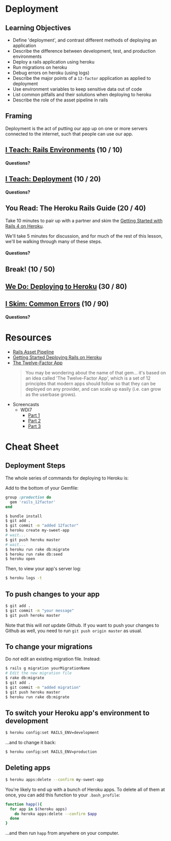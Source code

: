# Deployment

## Learning Objectives

- Define 'deployment', and contrast different methods of deploying an application
- Describe the difference between development, test, and production environments
- Deploy a rails application using heroku
- Run migrations on heroku
- Debug errors on heroku (using logs)
- Describe the major points of a `12-factor` application as applied to deployment
- Use environment variables to keep sensitive data out of code
- List common pitfalls and their solutions when deploying to heroku
- Describe the role of the asset pipeline in rails

## Framing

Deployment is the act of putting our app up on one or more servers connected to
the internet, such that people can use our app.

## [I Teach: Rails Environments](about-environments.md) (10 / 10)

#### Questions?

## [I Teach: Deployment](about-deployment.md) (10 / 20)

#### Questions?

## You Read: The Heroku Rails Guide (20 / 40)

Take 10 minutes to pair up with a partner and skim the [Getting Started with
Rails 4 on Heroku](https://devcenter.heroku.com/articles/getting-started-with-rails4).

We'll take 5 minutes for discussion, and for much of the rest of this lesson, we'll be walking through many of these steps.

#### Questions?

## Break! (10 / 50)

## [We Do: Deploying to Heroku](deploying-your-first-app.md) (30 / 80)

## [I Skim: Common Errors](common-errors.md) (10 / 90)

#### Questions?

# Resources
- [Rails Asset Pipeline](asset-pipeline.md)
- [Getting Started Deploying Rails on Heroku](https://devcenter.heroku.com/articles/getting-started-with-rails4)
- [The Twelve-Factor App](http://12factor.net)
  > You may be wondering about the name of that gem... it's based on an idea called
  'The Twelve-Factor App', which is a set of 12 principles that modern apps should
  follow so that they can be deployed on any provider, and can scale up easily
  (i.e. can grow as the userbase grows).
- Screencasts
  - WDI7
    - [Part 1](https://youtu.be/8NZsSxFSFLM)
    - [Part 2](https://youtu.be/EFDy2sAHFCw)
    - [Part 3](https://youtu.be/nx1gAA9tyog)

# Cheat Sheet

## Deployment Steps

The whole series of commands for deploying to Heroku is:

Add to the bottom of your Gemfile:

```rb
group :production do
  gem 'rails_12factor'
end
```

```bash
$ bundle install
$ git add .
$ git commit -m "added 12factor"
$ heroku create my-sweet-app
# wait...
$ git push heroku master
# wait...
$ heroku run rake db:migrate
$ heroku run rake db:seed
$ heroku open
```

Then, to view your app's server log:

```bash
$ heroku logs -t
```

## To push changes to your app

```bash
$ git add .
$ git commit -m "your message"
$ git push heroku master
```

Note that this will *not* update Github. If you want to push your changes to Github as well, you need to run `git push origin master` as usual.

## To change your migrations

Do *not* edit an existing migration file. Instead:

```bash
$ rails g migration yourMigrationName
# Edit the new migration file
$ rake db:migrate
$ git add .
$ git commit -m "added migration"
$ git push heroku master
$ heroku run rake db:migrate
```

## To switch your Heroku app's environment to development

```bash
$ heroku config:set RAILS_ENV=development
```

...and to change it back:

```bash
$ heroku config:set RAILS_ENV=production
```

## Deleting apps

```sh
$ heroku apps:delete --confirm my-sweet-app
```

You're likely to end up with a bunch of Heroku apps. To delete all of them at once, you can add this function to your `.bash_profile`:

```sh
function happ(){
  for app in $(heroku apps)
    do heroku apps:delete --confirm $app
  done
}
```

...and then run `happ` from anywhere on your computer.
